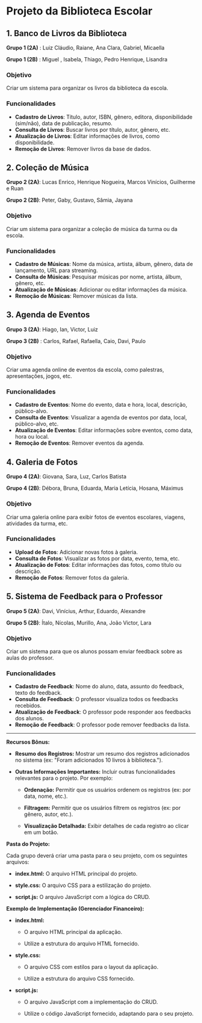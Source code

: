 # Projeto da Biblioteca Escolar

## 1. Banco de Livros da Biblioteca

**Grupo 1 (2A)** : Luiz Cláudio, Raiane, Ana Clara, Gabriel, Micaella

**Grupo 1 (2B)** : Miguel , Isabela, Thiago, Pedro Henrique, Lisandra

### Objetivo

Criar um sistema para organizar os livros da biblioteca da escola.

### Funcionalidades

- **Cadastro de Livros**: Título, autor, ISBN, gênero, editora, disponibilidade (sim/não), data de publicação, resumo.
- **Consulta de Livros**: Buscar livros por título, autor, gênero, etc.
- **Atualização de Livros**: Editar informações de livros, como disponibilidade.
- **Remoção de Livros**: Remover livros da base de dados.

## 2. Coleção de Música

**Grupo 2 (2A)**: Lucas Enrico, Henrique Nogueira, Marcos Vinícios, Guilherme e Ruan

**Grupo 2 (2B)**: Peter, Gaby, Gustavo, Sâmia, Jayana

### Objetivo

Criar um sistema para organizar a coleção de música da turma ou da escola.

### Funcionalidades

- **Cadastro de Músicas**: Nome da música, artista, álbum, gênero, data de lançamento, URL para streaming.
- **Consulta de Músicas**: Pesquisar músicas por nome, artista, álbum, gênero, etc.
- **Atualização de Músicas**: Adicionar ou editar informações da música.
- **Remoção de Músicas**: Remover músicas da lista.

## 3. Agenda de Eventos

**Grupo 3 (2A)**: Hiago, Ian, Victor, Luiz

**Grupo 3 (2B)** : Carlos, Rafael, Rafaella, Caio, Davi, Paulo

### Objetivo

Criar uma agenda online de eventos da escola, como palestras, apresentações, jogos, etc.

### Funcionalidades

- **Cadastro de Eventos**: Nome do evento, data e hora, local, descrição, público-alvo.
- **Consulta de Eventos**: Visualizar a agenda de eventos por data, local, público-alvo, etc.
- **Atualização de Eventos**: Editar informações sobre eventos, como data, hora ou local.
- **Remoção de Eventos**: Remover eventos da agenda.

## 4. Galeria de Fotos

**Grupo 4 (2A)**: Giovana, Sara, Luz, Carlos Batista

**Grupo 4 (2B)**: Débora, Bruna, Eduarda, Maria Letícia, Hosana, Máximus

### Objetivo

Criar uma galeria online para exibir fotos de eventos escolares, viagens, atividades da turma, etc.

### Funcionalidades

- **Upload de Fotos**: Adicionar novas fotos à galeria.
- **Consulta de Fotos**: Visualizar as fotos por data, evento, tema, etc.
- **Atualização de Fotos**: Editar informações das fotos, como título ou descrição.
- **Remoção de Fotos**: Remover fotos da galeria.

## 5. Sistema de Feedback para o Professor

**Grupo 5 (2A)**: Davi, Vinícius, Arthur, Eduardo, Alexandre

**Grupo 5 (2B)**: Ítalo, Nícolas, Murillo, Ana, João Victor, Lara

### Objetivo

Criar um sistema para que os alunos possam enviar feedback sobre as aulas do professor.

### Funcionalidades

- **Cadastro de Feedback**: Nome do aluno, data, assunto do feedback, texto do feedback.
- **Consulta de Feedback**: O professor visualiza todos os feedbacks recebidos.
- **Atualização de Feedback**: O professor pode responder aos feedbacks dos alunos.
- **Remoção de Feedback**: O professor pode remover feedbacks da lista.

----------------

**Recursos Bônus:**

- **Resumo dos Registros:** Mostrar um resumo dos registros adicionados no sistema (ex: "Foram adicionados 10 livros à biblioteca.").

- **Outras Informações Importantes:** Incluir outras funcionalidades relevantes para o projeto. Por exemplo:
  
  - **Ordenação:** Permitir que os usuários ordenem os registros (ex: por data, nome, etc.).
  
  - **Filtragem:** Permitir que os usuários filtrem os registros (ex: por gênero, autor, etc.).
  
  - **Visualização Detalhada:** Exibir detalhes de cada registro ao clicar em um botão.

**Pasta do Projeto:**

Cada grupo deverá criar uma pasta para o seu projeto, com os seguintes arquivos:

- **index.html:** O arquivo HTML principal do projeto.

- **style.css:** O arquivo CSS para a estilização do projeto.

- **script.js:** O arquivo JavaScript com a lógica do CRUD.

**Exemplo de Implementação (Gerenciador Financeiro):**

- **index.html:**
  
  - O arquivo HTML principal da aplicação.
  
  - Utilize a estrutura do arquivo HTML fornecido.

- **style.css:**
  
  - O arquivo CSS com estilos para o layout da aplicação.
  
  - Utilize a estrutura do arquivo CSS fornecido.

- **script.js:**
  
  - O arquivo JavaScript com a implementação do CRUD.
  
  - Utilize o código JavaScript fornecido, adaptando para o seu projeto.